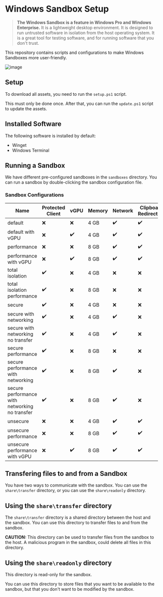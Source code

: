 # Windows Sandbox Setup

> **The Windows Sandbox is a feature in Windows Pro and Windows Enterprise.** It is a lightweight desktop environment. It is designed to run untrusted software in isolation from the host operating system. It is a great tool for testing software, and for running software that you don't trust.

This repository contains scripts and configurations to make Windows Sandboxes more user-friendly.

![image](https://user-images.githubusercontent.com/31022056/231152379-d92cba26-afdb-4ef7-b3f4-14d639153ad7.png)

## Setup

To download all assets, you need to run the `setup.ps1` script.

This must only be done once. After that, you can run the `update.ps1` script to update the assets.

## Installed Software

The following software is installed by default:
- Winget
- Windows Terminal


## Running a Sandbox

We have different pre-configured sandboxes in the `sandboxes` directory. You can run a sandbox by double-clicking the sandbox configuration file.

### Sandbox Configurations

<!-- configs:start -->

| Name | Protected Client | vGPU | Memory | Network | Clipboard Redirection | Printer Redirection | Video Input | Audio Input | Transfer Files |
| ---- | ---------------- | ---- | ------ | ------- | --------------------- | ------------------- | ----------- | ----------- | -------------- |
| default | ❌ | ❌ | 4 GB | ✔️ | ✔️ | ❌ | ❌ | ✔️ | ✔️ |
| default with vGPU | ❌ | ✔️ | 4 GB | ✔️ | ✔️ | ❌ | ❌ | ✔️ | ✔️ |
| performance | ❌ | ❌ | 8 GB | ✔️ | ✔️ | ❌ | ❌ | ✔️ | ✔️ |
| performance with vGPU | ❌ | ✔️ | 8 GB | ✔️ | ✔️ | ❌ | ❌ | ✔️ | ✔️ |
| total isolation | ✔️ | ❌ | 4 GB | ❌ | ❌ | ❌ | ❌ | ❌ | ❌ |
| total isolation performance | ✔️ | ❌ | 8 GB | ❌ | ❌ | ❌ | ❌ | ❌ | ❌ |
| secure | ✔️ | ❌ | 4 GB | ❌ | ❌ | ❌ | ❌ | ❌ | ✔️ |
| secure with networking | ✔️ | ❌ | 4 GB | ✔️ | ❌ | ❌ | ❌ | ❌ | ✔️ |
| secure with networking no transfer | ✔️ | ❌ | 4 GB | ✔️ | ❌ | ❌ | ❌ | ❌ | ❌ |
| secure performance | ✔️ | ❌ | 8 GB | ❌ | ❌ | ❌ | ❌ | ❌ | ✔️ |
| secure performance with networking | ✔️ | ❌ | 8 GB | ✔️ | ❌ | ❌ | ❌ | ❌ | ✔️ |
| secure performance with networking no transfer | ✔️ | ❌ | 8 GB | ✔️ | ❌ | ❌ | ❌ | ❌ | ❌ |
| unsecure | ❌ | ❌ | 4 GB | ✔️ | ✔️ | ✔️ | ✔️ | ✔️ | ✔️ |
| unsecure performance | ❌ | ❌ | 8 GB | ✔️ | ✔️ | ✔️ | ✔️ | ✔️ | ✔️ |
| unsecure performance with vGPU | ❌ | ✔️ | 8 GB | ✔️ | ✔️ | ✔️ | ✔️ | ✔️ | ✔️ |

<!-- configs:end -->

## Transfering files to and from a Sandbox

You have two ways to communicate with the sandbox. You can use the `share\transfer` directory, or you can use the `share\readonly` directory.

## Using the `share\transfer` directory

The `share\transfer` directory is a shared directory between the host and the sandbox. You can use this directory to transfer files to and from the sandbox.

**CAUTION:** This directory can be used to transfer files from the sandbox to the host. A malicious program in the sandbox, could delete all files in this directory.

## Using the `share\readonly` directory

This directory is read-only for the sandbox.

You can use this directory to store files that you want to be available to the sandbox, but that you don't want to be modified by the sandbox.











